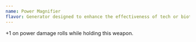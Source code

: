 ```yaml
---
name: Power Magnifier
flavor: Generator designed to enhance the effectiveness of tech or biotic attacks.
---
```

+1 on power damage rolls while holding this weapon.
